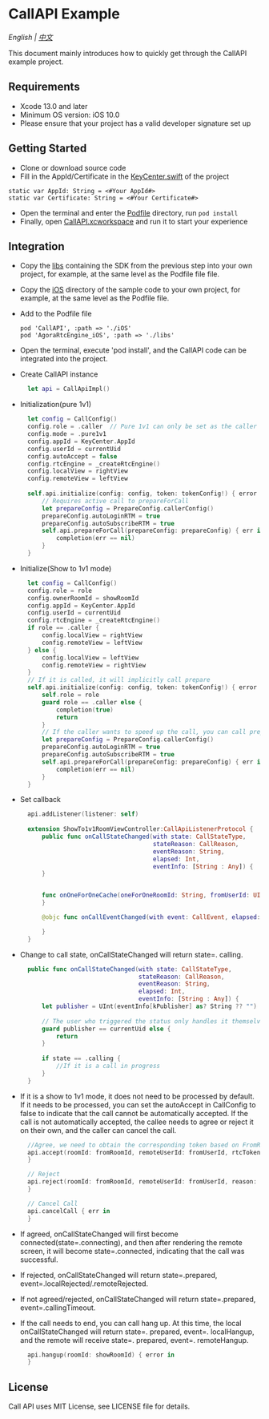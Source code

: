 # CallAPI Example

*English | [中文](README_zh.md)*

This document mainly introduces how to quickly get through the CallAPI example project.

## Requirements
- Xcode 13.0 and later
- Minimum OS version: iOS 10.0
- Please ensure that your project has a valid developer signature set up

## Getting Started

- Clone or download source code
- Fill in the AppId/Certificate in the [KeyCenter.swift](Example/CallAPI/KeyCenter.swift) of the project
```
static var AppId: String = <#Your AppId#>
static var Certificate: String = <#Your Certificate#>
```
- Open the terminal and enter the [Podfile](Example/Podfile) directory, run `pod install`
- Finally, open [CallAPI.xcworkspace](Example/CallAPI.xcworkspace) and run it to start your experience
  
## Integration

- Copy the [libs](Example/libs) containing the SDK from the previous step into your own project, for example, at the same level as the Podfile file file.
- Copy the [iOS](iOS) directory of the sample code to your own project, for example, at the same level as the Podfile file.


- Add to the Podfile file
  ```
  pod 'CallAPI', :path => './iOS'
  pod 'AgoraRtcEngine_iOS', :path => './libs'
  ```
- Open the terminal, execute 'pod install', and the CallAPI code can be integrated into the project.
- Create CallAPI instance
  ```swift
    let api = CallApiImpl()
  ```
- Initialization(pure 1v1)
  ```swift
    let config = CallConfig()
    config.role = .caller  // Pure 1v1 can only be set as the caller
    config.mode = .pure1v1
    config.appId = KeyCenter.AppId
    config.userId = currentUid
    config.autoAccept = false
    config.rtcEngine = _createRtcEngine()
    config.localView = rightView
    config.remoteView = leftView
        
    self.api.initialize(config: config, token: tokenConfig!) { error in
        // Requires active call to prepareForCall
        let prepareConfig = PrepareConfig.callerConfig()
        prepareConfig.autoLoginRTM = true
        prepareConfig.autoSubscribeRTM = true
        self.api.prepareForCall(prepareConfig: prepareConfig) { err in
            completion(err == nil)
        }
    }
  ```
- Initialize(Show to 1v1 mode)
  ```swift
    let config = CallConfig()
    config.role = role
    config.ownerRoomId = showRoomId
    config.appId = KeyCenter.AppId
    config.userId = currentUid
    config.rtcEngine = _createRtcEngine()
    if role == .caller {
        config.localView = rightView
        config.remoteView = leftView
    } else {
        config.localView = leftView
        config.remoteView = rightView
    }
    // If it is called, it will implicitly call prepare
    self.api.initialize(config: config, token: tokenConfig!) { error in
        self.role = role
        guard role == .caller else {
            completion(true)
            return
        }
        // If the caller wants to speed up the call, you can call prepare after init is complete
        let prepareConfig = PrepareConfig.callerConfig()
        prepareConfig.autoLoginRTM = true
        prepareConfig.autoSubscribeRTM = true
        self.api.prepareForCall(prepareConfig: prepareConfig) { err in
            completion(err == nil)
        }
    }
  ```

- Set callback
  ```swift
    api.addListener(listener: self)
    
    extension ShowTo1v1RoomViewController:CallApiListenerProtocol {
        public func onCallStateChanged(with state: CallStateType,
                                       stateReason: CallReason,
                                       eventReason: String,
                                       elapsed: Int,
                                       eventInfo: [String : Any]) {
        }


        func onOneForOneCache(oneForOneRoomId: String, fromUserId: UInt, toUserId: UInt) {
        }

        @objc func onCallEventChanged(with event: CallEvent, elapsed: Int) {

        }
    }
  ```
- Change to call state, onCallStateChanged will return state=. calling.
  ```swift
    public func onCallStateChanged(with state: CallStateType,
                                   stateReason: CallReason,
                                   eventReason: String,
                                   elapsed: Int,
                                   eventInfo: [String : Any]) {
        let publisher = UInt(eventInfo[kPublisher] as? String ?? "") ?? currentUid
        
        // The user who triggered the status only handles it themselves
        guard publisher == currentUid else {
            return
        }
        
        if state == .calling {
            //If it is a call in progress
        }
    }
  ```
- If it is a show to 1v1 mode, it does not need to be processed by default. If it needs to be processed, you can set the autoAccept in CallConfig to false to indicate that the call cannot be automatically accepted. If the call is not automatically accepted, the callee needs to agree or reject it on their own, and the caller can cancel the call.
  ```swift
    //Agree, we need to obtain the corresponding token based on FromRoomId
    api.accept(roomId: fromRoomId, remoteUserId: fromUserId, rtcToken: rtcToken) { err in
    }

    // Reject
    api.reject(roomId: fromRoomId, remoteUserId: fromUserId, reason: "reject by user") { err in
    }

    // Cancel Call
    api.cancelCall { err in
    }
  ```
- If agreed, onCallStateChanged will first become connected(state=.connecting), and then after rendering the remote screen, it will become state=.connected, indicating that the call was successful.
- If rejected, onCallStateChanged will return state=.prepared, event=.localRejected/.remoteRejected.
- If not agreed/rejected, onCallStateChanged will return state=.prepared, event=.callingTimeout.
- If the call needs to end, you can call hang up. At this time, the local onCallStateChanged will return state=. prepared, event=. localHangup, and the remote will receive state=. prepared, event=. remoteHangup.
  ```swift
    api.hangup(roomId: showRoomId) { error in
    }
  ```
## License

Call API uses MIT License, see LICENSE file for details.